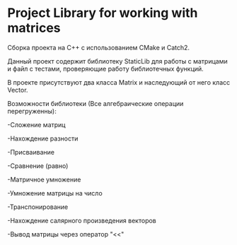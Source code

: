 # Project Library for working with matrices

Сборка проекта на C++ с использованием CMake и Catch2. 

Данный проект содержит библиотеку StaticLib для работы с матрицами и файл с тестами, проверяющие работу библиотечных функций.

В проекте присутствуют два класса Matrix и наследующий от него класс Vector.

Возможности библиотеки (Все алгебраические операции перегруженны):

  -Сложение матриц
  
  -Нахождение разности
  
  -Присваивание
  
  -Сравнение (равно)
  
  -Матричное умножение
  
  -Умножение матрицы на число
  
  -Транспонирование

  -Нахождение салярного произведения векторов

  -Вывод матрицы через оператор "<<"



